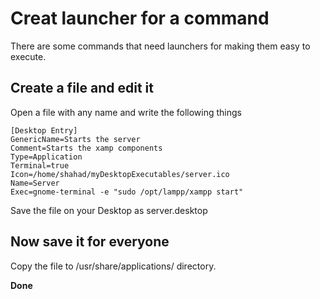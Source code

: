 # Creat launcher for a command
There are some commands that need launchers for making them easy to execute.

## Create a file and edit it

Open a file with any name and write the following things

```
[Desktop Entry]
GenericName=Starts the server
Comment=Starts the xamp components
Type=Application
Terminal=true
Icon=/home/shahad/myDesktopExecutables/server.ico
Name=Server
Exec=gnome-terminal -e "sudo /opt/lampp/xampp start"

```
Save the file on your Desktop as server.desktop

## Now save it for everyone
Copy the file to /usr/share/applications/ directory.

**Done**
